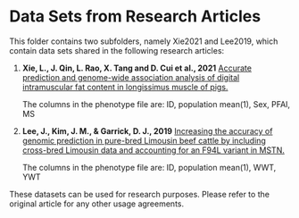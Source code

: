 # Data Sets from Research Articles

This folder contains two subfolders, namely Xie2021 and Lee2019, which contain data sets shared in the following research articles:

1. **Xie, L., J. Qin, L. Rao, X. Tang and D. Cui et al., 2021**
   [Accurate prediction and genome-wide association analysis of digital intramuscular fat content in longissimus muscle of pigs.](https://doi.org/10.1111/age.13121)

   The columns in the phenotype file are:
      ID, population mean(1), Sex, PFAI, MS

2. **Lee, J., Kim, J. M., & Garrick, D. J., 2019**
   [Increasing the accuracy of genomic prediction in pure-bred Limousin beef cattle by including cross-bred Limousin data and accounting for an F94L variant in MSTN.](https://doi.org/10.1111/age.12846)

   The columns in the phenotype file are:
      ID, population mean(1), WWT, YWT

These datasets can be used for research purposes. Please refer to the original article for any other usage agreements.
